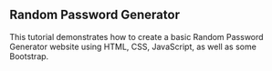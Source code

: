 ## Random Password Generator

This tutorial demonstrates how to create a basic Random Password Generator website using HTML, CSS, JavaScript, as well as some Bootstrap.
